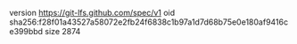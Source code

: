 version https://git-lfs.github.com/spec/v1
oid sha256:f28f01a43527a58072e2fb24f6838c1b97a1d7d68b75e0e180af9416ce399bbd
size 2874

